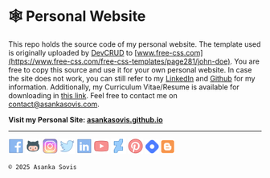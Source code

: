 # 🕸️ Personal Website
This repo holds the source code of my personal website. The template used is originally uploaded by [DevCRUD](https://devcrud.com/) to [www.free-css.com](https://www.free-css.com/free-css-templates/page281/john-doe). You are free to copy this source and use it for your own personal website. In case the site does not work, you can still refer to my [LinkedIn](http://linkedin.asankasovis.com) and [Github](http://github.asankasovis.com) for my information. Additionally, my Curriculum Vitae/Resume is available for downloading in [this link](./documents/Asanka_Sovis_Curriculum_Vitae.pdf). Feel free to contact me on [contact@asankasovis.com](mailto:contact@asankasovis.com).

**Visit my Personal Site: [asankasovis.github.io](https://asankasovis.github.io/)**

---

[<img src='https://github.com/asankaSovis/asankaSovis/blob/fe0d3d9437773df9205c993920985e04232f00aa/.sources/facebook.svg' alt='facebook' height='30'>](http://facebook.asankasovis.com) [<img src='https://github.com/asankaSovis/asankaSovis/blob/fe0d3d9437773df9205c993920985e04232f00aa/.sources/github.svg' alt='github' height='30'>](http://github.asankasovis.com)  [<img src='https://github.com/asankaSovis/asankaSovis/blob/fe0d3d9437773df9205c993920985e04232f00aa/.sources/instagram.svg' alt='instagram' height='30'>](http://insta.asankasovis.com)  [<img src='https://github.com/asankaSovis/asankaSovis/blob/fe0d3d9437773df9205c993920985e04232f00aa/.sources/twitter.svg' alt='twitter' height='30'>](http://twitter.asankasovis.com)  [<img src='https://github.com/asankaSovis/asankaSovis/blob/fe0d3d9437773df9205c993920985e04232f00aa/.sources/linkedin.svg' alt='linkedin' height='30'>](http://linkedin.asankasovis.com)  [<img src='https://github.com/asankaSovis/asankaSovis/blob/fe0d3d9437773df9205c993920985e04232f00aa/.sources/youtube.svg' alt='youtube' height='30'>](http://youtube.asankasovis.com) 
[<img src='https://github.com/asankaSovis/asankaSovis/blob/fe0d3d9437773df9205c993920985e04232f00aa/.sources/deviant.svg' alt='deviant' height='30'>](https://www.deviantart.com/asanka98)  [<img src='https://github.com/asankaSovis/asankaSovis/blob/fe0d3d9437773df9205c993920985e04232f00aa/.sources/pin.svg' alt='pinterest' height='30'>](https://www.pinterest.com/asankasovis)     [<img src='https://github.com/asankaSovis/asankaSovis/blob/fe0d3d9437773df9205c993920985e04232f00aa/.sources/hashnode.png' alt='hashnode' height='28'>](https://blog.asankasovis.com)     [<img src='https://github.com/asankaSovis/asankaSovis/blob/fe0d3d9437773df9205c993920985e04232f00aa/.sources/blog.svg' alt='blog' height='28'>](https://asanka-sovis.blogspot.com/)

`© 2025 Asanka Sovis`
